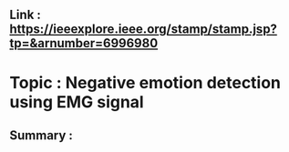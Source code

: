 ## Link : https://ieeexplore.ieee.org/stamp/stamp.jsp?tp=&arnumber=6996980

# Topic : Negative emotion detection using EMG signal 

## Summary :

